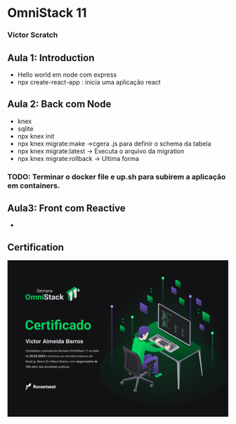 # OmniStack 11
### Victor Scratch


## Aula 1: Introduction
 - Hello world em node com express
 - npx create-react-app <nome> : inicia uma aplicação react

## Aula 2: Back com Node
 - knex
 - sqlite
 - npx knex init
 - npx knex migrate:make <nome da migration> ->cgera .js para definir o schema da tabela
 - npx knex migrate:latest -> Executa o arquivo da migration
 - npx knex migrate:rollback -> Ultima forma

### TODO: Terminar o docker file e up.sh para subirem a aplicação em containers.

## Aula3: Front com Reactive
 - 

## Certification

<p align="center">
  <a href="https://github.com/victorabarros/omnistack-11/blob/master/certificado_omnistack_11_vab.pdf">
    <img src="./certificado_omnistack_11_vab.png" />
  </a>
</p>
